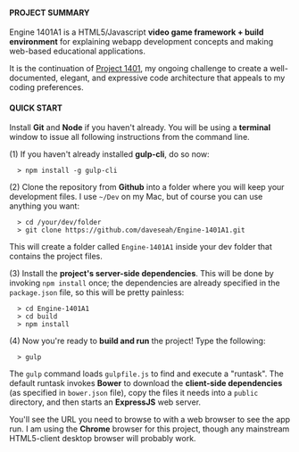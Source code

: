 #### PROJECT SUMMARY

Engine 1401A1 is a HTML5/Javascript **video game framework + build environment** for explaining webapp development concepts and making web-based educational applications.

It is the continuation of [Project 1401](https://github.com/daveseah/project-1401), my ongoing challenge to create a well-documented, elegant, and expressive code architecture that appeals to my coding preferences.

#### QUICK START

Install **Git** and **Node** if you haven't already. You will be using a **terminal** window to issue all following instructions from the command line.

(1) If you haven't already installed **gulp-cli**, do so now:
```
  > npm install -g gulp-cli
```

(2) Clone the repository from **Github** into a folder where you will keep your development files. I use `~/Dev` on my Mac, but of course you can use anything you want:
```
  > cd /your/dev/folder
  > git clone https://github.com/daveseah/Engine-1401A1.git
```

This will create a folder called `Engine-1401A1` inside your dev folder that contains the project files.

(3) Install the **project's server-side dependencies**. This will be done by invoking `npm install` once; the dependencies are already specified in the `package.json` file, so this will be pretty painless:
```
  > cd Engine-1401A1
  > cd build
  > npm install
```

(4) Now you're ready to **build and run** the project! Type the following: 
```
  > gulp
```

The `gulp` command loads `gulpfile.js` to find and execute a "runtask". The default runtask invokes **Bower** to download the **client-side dependencies** (as specified in `bower.json` file), copy the files it needs into a `public` directory, and then starts an **ExpressJS** web server.

You'll see the URL you need to browse to with a web browser to see the app run. I am using the **Chrome** browser for this project, though any mainstream HTML5-client desktop browser will probably work.

